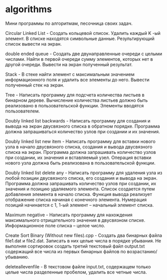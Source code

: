 # algorithms
Мини программы по алгоритмам, песочница своих задач.  

Circular Linked List - Создать кольцевой список. Удалить каждый K -ый элемент. В списке находятся символьные данные. Результирующий список вывести на экран.  

double ended queue - Создать две двунаправленные очереди с целыми числами. Найти в первой очереди сумму элементов, которых нет в другой очереди. Вывести на экран полученный результат.  

Stack - В стеке найти элемент с максимальным значением информационного поля и удалить все элементы до него. Вывести полученный стек на экран.  

Tree - Написать программу для подсчета количества листьев в бинарном дереве. Вычисление количества листьев должно быть реализовано в пользовательской функции. Элементы вводятся пользователем.  

Doubly linked list backwards - Написать программу для создания и вывода на экран двусвязного списка в обратном порядке. Программа должна запрашиваться количество узлов при создании и их значения.  

Doubly linked list new item - Написать программу для вставки нового узла в начало двусвязного списка, создания и вывода двусвязного списка на экран. Программа должна запрашивать количество узлов при создании, их значения и вставляемый узел. Операция вставки нового узла должна быть реализована в пользовательской функции.  

Doubly linked list delete any  - Написать программу для удаления узла из любой позиции двусвязного списка, его создания и вывода на экран. Программа должна запрашивать количество узлов при создании, их значения и позицию удаляемого элемента. Список создается путем добавления элемента в начало списка. Функция вывода реализует отображение списка начиная с конечного элемента. Нумерация позиций начинается с 1, 1-ый элемент – начальный элемент списка.  

Maximum negative - Написать программу для нахождения максимального отрицательного значения в двусвязном списке. Информационное поле списка – целое число.  

Create Sort Binary (Without new files).cpp - Создать два бинарных файла file1.dat и file2.dat. Записать в них целые числа в порядке убывания. Не выполняя сортировок создать третий текстовый файл output.txt содержащий все числа из первых бинарных файлов по возрастанию/убыванию.  

deleteallevenfile - В текстовом файле input.txt, содержащем только целые числа разделенные пробелом, удалить все четные числа.



